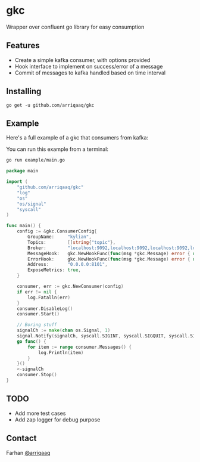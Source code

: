 # gkc
Wrapper over confluent go library for easy consumption


Features
--------
- Create a simple kafka consumer, with options provided
- Hook interface to implement on success/error of a message
- Commit of messages to kafka handled based on time interval

Installing
----------

```
go get -u github.com/arriqaaq/gkc
```

Example
-------

Here's a full example of a gkc that consumers from kafka:

You can run this example from a terminal:

```sh
go run example/main.go
```

```go
package main

import (
	"github.com/arriqaaq/gkc"
	"log"
	"os"
	"os/signal"
	"syscall"
)

func main() {
	config := &gkc.ConsumerConfig{
		GroupName:     "kylian",
		Topics:        []string{"topic"},
		Broker:        "localhost:9092,localhost:9092,localhost:9092,localhost:9092,localhost:9092",
		MessageHook:   gkc.NewHookFunc(func(msg *gkc.Message) error { return nil }),
		ErrorHook:     gkc.NewHookFunc(func(msg *gkc.Message) error { return nil }),
		Address:       "0.0.0.0:8101",
		ExposeMetrics: true,
	}

	consumer, err := gkc.NewConsumer(config)
	if err != nil {
		log.Fatalln(err)
	}
	consumer.DisableLog()
	consumer.Start()

	// Boring stuff
	signalCh := make(chan os.Signal, 1)
	signal.Notify(signalCh, syscall.SIGINT, syscall.SIGQUIT, syscall.SIGKILL, os.Interrupt)
	go func() {
		for item := range consumer.Messages() {
			log.Println(item)
		}
	}()
	<-signalCh
	consumer.Stop()
}
```

TODO
--------
- Add more test cases
- Add zap logger for debug purpose


Contact
-------
Farhan [@arriqaaq](http://twitter.com/arriqaaq)
